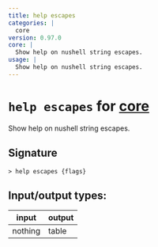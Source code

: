 ```yaml
---
title: help escapes
categories: |
  core
version: 0.97.0
core: |
  Show help on nushell string escapes.
usage: |
  Show help on nushell string escapes.
---
```

<!-- This file is automatically generated. Please edit the command in https://github.com/nushell/nushell instead. -->

# `help escapes` for [core](/commands/categories/core.md)

<div class='command-title'>Show help on nushell string escapes.</div>

## Signature

```> help escapes {flags} ```


## Input/output types:

| input   | output |
| ------- | ------ |
| nothing | table  |

